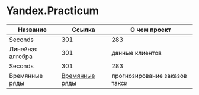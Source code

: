 # Yandex.Practicum

Название  | Ссылка | О чем проект |
--- | --- | --- |
Seconds | 301 | 283 | 
Линейная алгебра | 301 | данные клиентов |
Seconds | 301 | 283 |
Времянные ряды | [Времянные ряды](https://github.com/kostience77/Yandex.Practicum/tree/main/%D0%92%D1%80%D0%B5%D0%BC%D0%B5%D0%BD%D0%BD%D1%8B%D0%B5%20%D1%80%D1%8F%D0%B4%D1%8B) | прогнозирование заказов такси |
